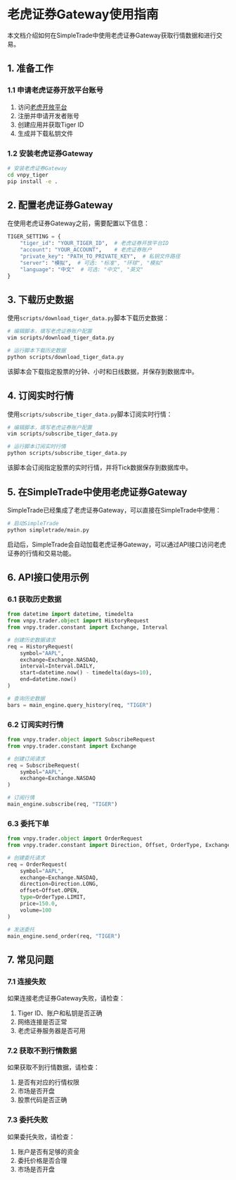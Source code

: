 # 老虎证券Gateway使用指南

本文档介绍如何在SimpleTrade中使用老虎证券Gateway获取行情数据和进行交易。

## 1. 准备工作

### 1.1 申请老虎证券开放平台账号

1. 访问[老虎开放平台](https://www.itigerup.com/openapi)
2. 注册并申请开发者账号
3. 创建应用并获取Tiger ID
4. 生成并下载私钥文件

### 1.2 安装老虎证券Gateway

```bash
# 安装老虎证券Gateway
cd vnpy_tiger
pip install -e .
```

## 2. 配置老虎证券Gateway

在使用老虎证券Gateway之前，需要配置以下信息：

```python
TIGER_SETTING = {
    "tiger_id": "YOUR_TIGER_ID",  # 老虎证券开放平台ID
    "account": "YOUR_ACCOUNT",    # 老虎证券账户
    "private_key": "PATH_TO_PRIVATE_KEY",  # 私钥文件路径
    "server": "模拟",  # 可选: "标准", "环球", "模拟"
    "language": "中文"  # 可选: "中文", "英文"
}
```

## 3. 下载历史数据

使用`scripts/download_tiger_data.py`脚本下载历史数据：

```bash
# 编辑脚本，填写老虎证券账户配置
vim scripts/download_tiger_data.py

# 运行脚本下载历史数据
python scripts/download_tiger_data.py
```

该脚本会下载指定股票的分钟、小时和日线数据，并保存到数据库中。

## 4. 订阅实时行情

使用`scripts/subscribe_tiger_data.py`脚本订阅实时行情：

```bash
# 编辑脚本，填写老虎证券账户配置
vim scripts/subscribe_tiger_data.py

# 运行脚本订阅实时行情
python scripts/subscribe_tiger_data.py
```

该脚本会订阅指定股票的实时行情，并将Tick数据保存到数据库中。

## 5. 在SimpleTrade中使用老虎证券Gateway

SimpleTrade已经集成了老虎证券Gateway，可以直接在SimpleTrade中使用：

```bash
# 启动SimpleTrade
python simpletrade/main.py
```

启动后，SimpleTrade会自动加载老虎证券Gateway，可以通过API接口访问老虎证券的行情和交易功能。

## 6. API接口使用示例

### 6.1 获取历史数据

```python
from datetime import datetime, timedelta
from vnpy.trader.object import HistoryRequest
from vnpy.trader.constant import Exchange, Interval

# 创建历史数据请求
req = HistoryRequest(
    symbol="AAPL",
    exchange=Exchange.NASDAQ,
    interval=Interval.DAILY,
    start=datetime.now() - timedelta(days=10),
    end=datetime.now()
)

# 查询历史数据
bars = main_engine.query_history(req, "TIGER")
```

### 6.2 订阅实时行情

```python
from vnpy.trader.object import SubscribeRequest
from vnpy.trader.constant import Exchange

# 创建订阅请求
req = SubscribeRequest(
    symbol="AAPL",
    exchange=Exchange.NASDAQ
)

# 订阅行情
main_engine.subscribe(req, "TIGER")
```

### 6.3 委托下单

```python
from vnpy.trader.object import OrderRequest
from vnpy.trader.constant import Direction, Offset, OrderType, Exchange

# 创建委托请求
req = OrderRequest(
    symbol="AAPL",
    exchange=Exchange.NASDAQ,
    direction=Direction.LONG,
    offset=Offset.OPEN,
    type=OrderType.LIMIT,
    price=150.0,
    volume=100
)

# 发送委托
main_engine.send_order(req, "TIGER")
```

## 7. 常见问题

### 7.1 连接失败

如果连接老虎证券Gateway失败，请检查：

1. Tiger ID、账户和私钥是否正确
2. 网络连接是否正常
3. 老虎证券服务器是否可用

### 7.2 获取不到行情数据

如果获取不到行情数据，请检查：

1. 是否有对应的行情权限
2. 市场是否开盘
3. 股票代码是否正确

### 7.3 委托失败

如果委托失败，请检查：

1. 账户是否有足够的资金
2. 委托价格是否合理
3. 市场是否开盘
